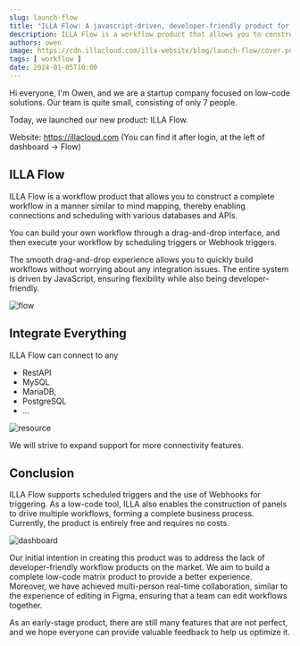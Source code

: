 ```yaml
---
slug: launch-flow
title: "ILLA Flow: A javascript-driven, developer-friendly product for creating automate workflow"
description: ILLA Flow is a workflow product that allows you to construct a complete workflow in a manner similar to mind mapping, thereby enabling connections and scheduling with various databases and APIs.
authors: owen
image: https://cdn.illacloud.com/illa-website/blog/launch-flow/cover.png
tags: [ workflow ]
date: 2024-01-05T10:00
---
```


Hi everyone, I'm Owen, and we are a startup company focused on low-code solutions. Our team is quite small, consisting of only 7 people.

Today, we launched our new product: ILLA Flow.

Website: https://illacloud.com (You can find it after login, at the left of dashboard -> Flow)

## ILLA Flow

ILLA Flow is a workflow product that allows you to construct a complete workflow in a manner similar to mind mapping, thereby enabling connections and scheduling with various databases and APIs.

You can build your own workflow through a drag-and-drop interface, and then execute your workflow by scheduling triggers or Webhook triggers.

The smooth drag-and-drop experience allows you to quickly build workflows without worrying about any integration issues. The entire system is driven by JavaScript, ensuring flexibility while also being developer-friendly.

![flow](https://cdn.illacloud.com/illa-website/blog/launch-flow/flow.jpeg)

## Integrate Everything

ILLA Flow can connect to any
- RestAPI
- MySQL
- MariaDB,
- PostgreSQL
- ...

![resource](https://cdn.illacloud.com/illa-website/blog/launch-flow/resource.jpeg)

We will strive to expand support for more connectivity features.

## Conclusion

ILLA Flow supports scheduled triggers and the use of Webhooks for triggering. As a low-code tool, ILLA also enables the construction of panels to drive multiple workflows, forming a complete business process. Currently, the product is entirely free and requires no costs. 

![dashboard](https://cdn.illacloud.com/illa-website/blog/launch-flow/dashboard.jpeg)

Our initial intention in creating this product was to address the lack of developer-friendly workflow products on the market. We aim to build a complete low-code matrix product to provide a better experience. Moreover, we have achieved multi-person real-time collaboration, similar to the experience of editing in Figma, ensuring that a team can edit workflows together. 

As an early-stage product, there are still many features that are not perfect, and we hope everyone can provide valuable feedback to help us optimize it.

